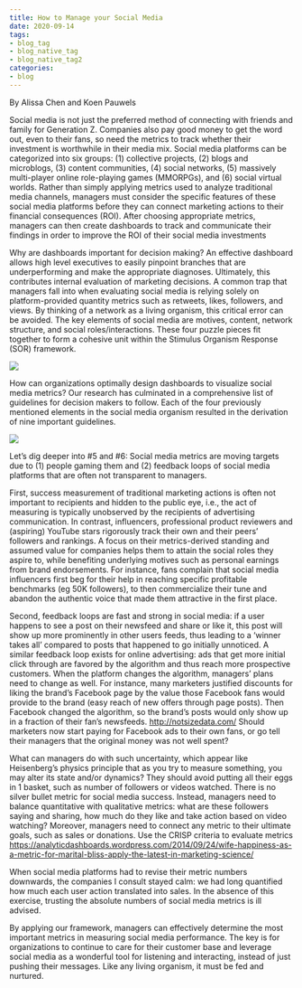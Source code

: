 ```yaml
---
title: How to Manage your Social Media
date: 2020-09-14
tags:
- blog_tag
- blog_native_tag
- blog_native_tag2
categories:
- blog
---
```


By Alissa Chen and Koen Pauwels

Social media is not just the preferred method of connecting with friends and family for Generation Z. Companies also pay good money to get the word out, even to their fans, so need the metrics to track whether their investment is worthwhile in their media mix. Social media platforms can be categorized into six groups: (1) collective projects, (2) blogs and microblogs, (3) content communities, (4) social networks, (5) massively multi-player online role-playing games (MMORPGs), and (6) social virtual worlds. Rather than simply applying metrics used to analyze traditional media channels, managers must consider the specific features of these social media platforms before they can connect marketing actions to their financial consequences (ROI). After choosing appropriate metrics, managers can then create dashboards to track and communicate their findings in order to improve the ROI of their social media investments

Why are dashboards important for decision making? An effective dashboard allows high level executives to easily pinpoint branches that are underperforming and make the appropriate diagnoses. Ultimately, this contributes internal evaluation of marketing decisions. A common trap that managers fall into when evaluating social media is relying solely on platform-provided quantity metrics such as retweets, likes, followers, and views. By thinking of a network as a living organism, this critical error can be avoided. The key elements of social media are motives, content, network structure, and social roles/interactions. These four puzzle pieces fit together to form a cohesive unit within the Stimulus Organism Response (SOR) framework.

![](https://analyticdashboards.files.wordpress.com/2020/09/screen-shot-2020-09-14-at-12.58.51-pm.png)

How can organizations optimally design dashboards to visualize social media metrics? Our research has culminated in a comprehensive list of guidelines for decision makers to follow. Each of the four previously mentioned elements in the social media organism resulted in the derivation of nine important guidelines.

![](https://analyticdashboards.files.wordpress.com/2020/09/screen-shot-2020-09-14-at-12.59.13-pm.png)

Let’s dig deeper into #5 and #6: Social media metrics are moving targets due to (1) people gaming them and (2) feedback loops of social media platforms that are often not transparent to managers.

First, success measurement of traditional marketing actions is often not important to recipients and hidden to the public eye, i.e., the act of measuring is typically unobserved by the recipients of advertising communication. In contrast, influencers, professional product reviewers and (aspiring) YouTube stars rigorously track their own and their peers’ followers and rankings. A focus on their metrics-derived standing and assumed value for companies helps them to attain the social roles they aspire to, while benefiting underlying motives such as personal earnings from brand endorsements. For instance, fans complain that social media influencers first beg for their help in reaching specific profitable benchmarks (eg 50K followers), to then commercialize their tune and abandon the authentic voice that made them attractive in the first place.

Second, feedback loops are fast and strong in social media: if a user happens to see a post on their newsfeed and share or like it, this post will show up more prominently in other users feeds, thus leading to a ‘winner takes all’ compared to posts that happened to go initially unnoticed. A similar feedback loop exists for online advertising: ads that get more initial click through are favored by the algorithm and thus reach more prospective customers. When the platform changes the algorithm, managers’ plans need to change as well. For instance, many marketers justified discounts for liking the brand’s Facebook page by the value those Facebook fans would provide to the brand (easy reach of new offers through page posts). Then Facebook changed the algorithm, so the brand’s posts would only show up in a fraction of their fan’s newsfeeds. http://notsizedata.com/ Should marketers now start paying for Facebook ads to their own fans, or go tell their managers that the original money was not well spent?

What can managers do with such uncertainty, which appear like Heisenberg’s physics principle that as you try to measure something, you may alter its state and/or dynamics?  They should avoid putting all their eggs in 1 basket, such as number of followers or videos watched. There is no silver bullet metric for social media success. Instead, managers need to balance quantitative with qualitative metrics: what are these followers saying and sharing, how much do they like and take action based on video watching? Moreover, managers need to connect any metric to their ultimate goals, such as sales or donations. Use the CRISP criteria to evaluate metrics https://analyticdashboards.wordpress.com/2014/09/24/wife-happiness-as-a-metric-for-marital-bliss-apply-the-latest-in-marketing-science/

When social media platforms had to revise their metric numbers downwards, the companies I consult stayed calm: we had long quantified how much each user action translated into sales. In the absence of this exercise, trusting the absolute numbers of social media metrics is ill advised.

By applying our framework, managers can effectively determine the most important metrics in measuring social media performance. The key is for organizations to continue to care for their customer base and leverage social media as a wonderful tool for listening and interacting, instead of just pushing their messages. Like any living organism, it must be fed and nurtured.

